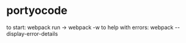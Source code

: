 # portyocode
to start: webpack run -> webpack -w
to help with errors: webpack --display-error-details
 